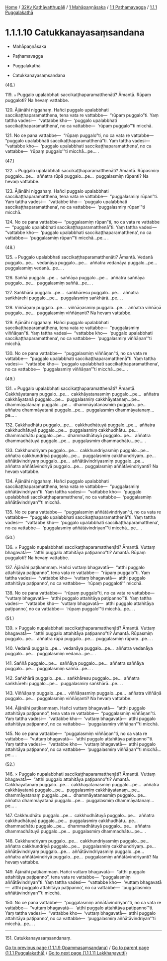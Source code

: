 
[Home](/) / [32Kv Kathāvatthupāḷi](../../../../32Kv.md) / [1 Mahāpaṇṇāsaka](../../../1.md) / [1.1 Paṭhamavagga](../../1.1.md) / [1.1.1 Puggalakathā](../1.1.1.md)

# 1.1.1.10 Catukkanayasaṃsandana

* Mahāpaṇṇāsaka

* Paṭhamavagga

* Puggalakathā

* Catukkanayasaṃsandana

(46.)

119\. ๐ Puggalo upalabbhati saccikaṭṭhaparamatthenāti? Āmantā. Rūpaṃ puggaloti? Na hevaṃ vattabbe.

120\. Ājānāhi niggahaṃ. Hañci puggalo upalabbhati saccikaṭṭhaparamatthena, tena vata re vattabbe—  “rūpaṃ puggalo”ti. Yaṃ tattha vadesi—  “vattabbe kho—  ‘puggalo upalabbhati saccikaṭṭhaparamatthena’, no ca vattabbe—  ‘rūpaṃ puggalo’”ti micchā.

121\. No ce pana vattabbe—  “rūpaṃ puggalo”ti, no ca vata re vattabbe—  “puggalo upalabbhati saccikaṭṭhaparamatthenā”ti. Yaṃ tattha vadesi—  “vattabbe kho—  ‘puggalo upalabbhati saccikaṭṭhaparamatthena’, no ca vattabbe—  ‘rūpaṃ puggalo’”ti micchā…pe… .

(47.)

122\. ๐ Puggalo upalabbhati saccikaṭṭhaparamatthenāti? Āmantā. Rūpasmiṃ puggalo…pe…  aññatra rūpā puggalo…pe…  puggalasmiṃ rūpanti? Na hevaṃ vattabbe.

123\. Ājānāhi niggahaṃ. Hañci puggalo upalabbhati saccikaṭṭhaparamatthena, tena vata re vattabbe—  “puggalasmiṃ rūpan”ti. Yaṃ tattha vadesi—  “vattabbe kho—  ‘puggalo upalabbhati saccikaṭṭhaparamatthena’, no ca vattabbe—  ‘puggalasmiṃ rūpan’”ti micchā.

124\. No ce pana vattabbe—  “puggalasmiṃ rūpan”ti, no ca vata re vattabbe—  “puggalo upalabbhati saccikaṭṭhaparamatthenā”ti. Yaṃ tattha vadesi—  “vattabbe kho—  ‘puggalo upalabbhati saccikaṭṭhaparamatthena’, no ca vattabbe—  ‘puggalasmiṃ rūpan’”ti micchā…pe… .

(48.)

125\. ๐ Puggalo upalabbhati saccikaṭṭhaparamatthenāti? Āmantā. Vedanā puggalo…pe…  vedanāya puggalo…pe…  aññatra vedanāya puggalo…pe…  puggalasmiṃ vedanā…pe… .

126\. Saññā puggalo…pe…  saññāya puggalo…pe…  aññatra saññāya puggalo…pe…  puggalasmiṃ saññā…pe… .

127\. Saṅkhārā puggalo…pe…  saṅkhāresu puggalo…pe…  aññatra saṅkhārehi puggalo…pe…  puggalasmiṃ saṅkhārā…pe… .

128\. Viññāṇaṃ puggalo…pe…  viññāṇasmiṃ puggalo…pe…  aññatra viññāṇā puggalo…pe…  puggalasmiṃ viññāṇanti? Na hevaṃ vattabbe.

129\. Ājānāhi niggahaṃ. Hañci puggalo upalabbhati saccikaṭṭhaparamatthena, tena vata re vattabbe—  “puggalasmiṃ viññāṇan”ti. Yaṃ tattha vadesi—  “vattabbe kho—  ‘puggalo upalabbhati saccikaṭṭhaparamatthena’, no ca vattabbe—  ‘puggalasmiṃ viññāṇan’”ti micchā.

130\. No ce pana vattabbe—  “puggalasmiṃ viññāṇan”ti, no ca vata re vattabbe—  “puggalo upalabbhati saccikaṭṭhaparamatthenā”ti. Yaṃ tattha vadesi—  “vattabbe kho—  ‘puggalo upalabbhati saccikaṭṭhaparamatthena’, no ca vattabbe—  ‘puggalasmiṃ viññāṇan’”ti micchā…pe… .

(49.)

131\. ๐ Puggalo upalabbhati saccikaṭṭhaparamatthenāti? Āmantā. Cakkhāyatanaṃ puggalo…pe…  cakkhāyatanasmiṃ puggalo…pe…  aññatra cakkhāyatanā puggalo…pe…  puggalasmiṃ cakkhāyatanaṃ…pe…  dhammāyatanaṃ puggalo…pe…  dhammāyatanasmiṃ puggalo…pe…  aññatra dhammāyatanā puggalo…pe…  puggalasmiṃ dhammāyatanaṃ…pe… .

132\. Cakkhudhātu puggalo…pe…  cakkhudhātuyā puggalo…pe…  aññatra cakkhudhātuyā puggalo…pe…  puggalasmiṃ cakkhudhātu…pe…  dhammadhātu puggalo…pe…  dhammadhātuyā puggalo…pe…  aññatra dhammadhātuyā puggalo…pe…  puggalasmiṃ dhammadhātu…pe… .

133\. Cakkhundriyaṃ puggalo…pe…  cakkhundriyasmiṃ puggalo…pe…  aññatra cakkhundriyā puggalo…pe…  puggalasmiṃ cakkhundriyaṃ…pe…  aññātāvindriyaṃ puggalo…pe…  aññātāvindriyasmiṃ puggalo…pe…  aññatra aññātāvindriyā puggalo…pe…  puggalasmiṃ aññātāvindriyanti? Na hevaṃ vattabbe.

134\. Ājānāhi niggahaṃ. Hañci puggalo upalabbhati saccikaṭṭhaparamatthena, tena vata re vattabbe—  “puggalasmiṃ aññātāvindriyan”ti. Yaṃ tattha vadesi—  “vattabbe kho—  ‘puggalo upalabbhati saccikaṭṭhaparamatthena’, no ca vattabbe—  ‘puggalasmiṃ aññātāvindriyan’”ti micchā.

135\. No ce pana vattabbe—  “puggalasmiṃ aññātāvindriyan”ti, no ca vata re vattabbe—  “puggalo upalabbhati saccikaṭṭhaparamatthenā”ti. Yaṃ tattha vadesi—  “vattabbe kho—  ‘puggalo upalabbhati saccikaṭṭhaparamatthena’, no ca vattabbe—  ‘puggalasmiṃ aññātāvindriyan’”ti micchā…pe… .

(50.)

136\. × Puggalo nupalabbhati saccikaṭṭhaparamatthenāti? Āmantā. Vuttaṃ bhagavatā—  “atthi puggalo attahitāya paṭipanno”ti? Āmantā. Rūpaṃ puggaloti? Na hevaṃ vattabbe.

137\. Ājānāhi paṭikammaṃ. Hañci vuttaṃ bhagavatā—  “atthi puggalo attahitāya paṭipanno”, tena vata re vattabbe—  “rūpaṃ puggalo”ti. Yaṃ tattha vadesi—  “vattabbe kho—  ‘vuttaṃ bhagavatā—  atthi puggalo attahitāya paṭipanno’, no ca vattabbe—  ‘rūpaṃ puggaloti’” micchā.

138\. No ce pana vattabbe—  “rūpaṃ puggalo”ti, no ca vata re vattabbe—  “vuttaṃ bhagavatā—  ‘atthi puggalo attahitāya paṭipanno’”ti. Yaṃ tattha vadesi—  “vattabbe kho—  ‘vuttaṃ bhagavatā—  atthi puggalo attahitāya paṭipanno’, no ca vattabbe—  ‘rūpaṃ puggalo’”ti micchā…pe… .

(51.)

139\. × Puggalo nupalabbhati saccikaṭṭhaparamatthenāti? Āmantā. Vuttaṃ bhagavatā—  “atthi puggalo attahitāya paṭipanno”ti? Āmantā. Rūpasmiṃ puggalo…pe…  aññatra rūpā puggalo…pe…  puggalasmiṃ rūpaṃ…pe… .

140\. Vedanā puggalo…pe…  vedanāya puggalo…pe…  aññatra vedanāya puggalo…pe…  puggalasmiṃ vedanā…pe… .

141\. Saññā puggalo…pe…  saññāya puggalo…pe…  aññatra saññāya puggalo…pe…  puggalasmiṃ saññā…pe… .

142\. Saṅkhārā puggalo…pe…  saṅkhāresu puggalo…pe…  aññatra saṅkhārehi puggalo…pe…  puggalasmiṃ saṅkhārā…pe… .

143\. Viññāṇaṃ puggalo…pe…  viññāṇasmiṃ puggalo…pe…  aññatra viññāṇā puggalo…pe…  puggalasmiṃ viññāṇanti? Na hevaṃ vattabbe.

144\. Ājānāhi paṭikammaṃ. Hañci vuttaṃ bhagavatā—  “atthi puggalo attahitāya paṭipanno”, tena vata re vattabbe—  “puggalasmiṃ viññāṇan”ti. Yaṃ tattha vadesi—  “vattabbe kho—  ‘vuttaṃ bhagavatā—  atthi puggalo attahitāya paṭipanno’, no ca vattabbe—  ‘puggalasmiṃ viññāṇan’”ti micchā.

145\. No ce pana vattabbe—  “puggalasmiṃ viññāṇan”ti, no ca vata re vattabbe—  “vuttaṃ bhagavatā—  ‘atthi puggalo attahitāya paṭipanno’”ti. Yaṃ tattha vadesi—  “vattabbe kho—  ‘vuttaṃ bhagavatā—  atthi puggalo attahitāya paṭipanno’, no ca vattabbe—  ‘puggalasmiṃ viññāṇan’”ti micchā…pe… .

(52.)

146\. × Puggalo nupalabbhati saccikaṭṭhaparamatthenāti? Āmantā. Vuttaṃ bhagavatā—  “atthi puggalo attahitāya paṭipanno”ti? Āmantā. Cakkhāyatanaṃ puggalo…pe…  cakkhāyatanasmiṃ puggalo…pe…  aññatra cakkhāyatanā puggalo…pe…  puggalasmiṃ cakkhāyatanaṃ…pe…  dhammāyatanaṃ puggalo…pe…  dhammāyatanasmiṃ puggalo…pe…  aññatra dhammāyatanā puggalo…pe…  puggalasmiṃ dhammāyatanaṃ…pe… .

147\. Cakkhudhātu puggalo…pe…  cakkhudhātuyā puggalo…pe…  aññatra cakkhudhātuyā puggalo…pe…  puggalasmiṃ cakkhudhātu…pe…  dhammadhātu puggalo…pe…  dhammadhātuyā puggalo…pe…  aññatra dhammadhātuyā puggalo…pe…  puggalasmiṃ dhammadhātu…pe… .

148\. Cakkhundriyaṃ puggalo…pe…  cakkhundriyasmiṃ puggalo…pe…  aññatra cakkhundriyā puggalo…pe…  puggalasmiṃ cakkhundriyaṃ…pe…  aññātāvindriyaṃ puggalo…pe…  aññātāvindriyasmiṃ puggalo…pe…  aññatra aññātāvindriyā puggalo…pe…  puggalasmiṃ aññātāvindriyanti? Na hevaṃ vattabbe.

149\. Ājānāhi paṭikammaṃ. Hañci vuttaṃ bhagavatā—  “atthi puggalo attahitāya paṭipanno”, tena vata re vattabbe—  “puggalasmiṃ aññātāvindriyan”ti. Yaṃ tattha vadesi—  “vattabbe kho—  ‘vuttaṃ bhagavatā—  atthi puggalo attahitāya paṭipanno’, no ca vattabbe—  ‘puggalasmiṃ aññātāvindriyan’”ti micchā.

150\. No ce pana vattabbe—  “puggalasmiṃ aññātāvindriyan”ti, no ca vata re vattabbe—  “vuttaṃ bhagavatā—  ‘atthi puggalo attahitāya paṭipanno’”ti. Yaṃ tattha vadesi—  “vattabbe kho—  ‘vuttaṃ bhagavatā—  atthi puggalo attahitāya paṭipanno’, no ca vattabbe—  ‘puggalasmiṃ aññātāvindriyan’”ti micchā…pe… .

---

151\. Catukkanayasaṃsandanaṃ.



[Go to previous page (1.1.1.9 Opammasaṃsandana)](1.1.1.9.md) / [Go to parent page (1.1.1 Puggalakathā)](../1.1.1.md) / [Go to next page (1.1.1.11 Lakkhaṇayutti)](1.1.1.11.md)


